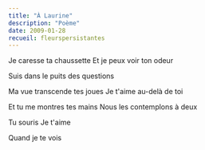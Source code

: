 ```yaml
---
title: "À Laurine"
description: "Poème"
date: 2009-01-28
recueil: fleurspersistantes
---
```


Je caresse ta chaussette
Et je peux voir ton odeur

Suis dans le puits des questions

Ma vue transcende tes joues
Je t'aime au-delà de toi

Et tu me montres tes mains
Nous les contemplons à deux

Tu souris
Je t'aime

Quand je te vois
